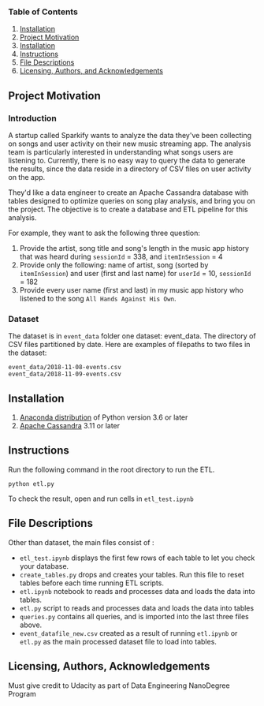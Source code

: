 
### Table of Contents

1. [Installation](#installation)
2. [Project Motivation](#motivation)
3. [Installation](#Installation)
3. [Instructions](#instructions)
4. [File Descriptions](#files)
5. [Licensing, Authors, and Acknowledgements](#licensing)


## Project Motivation<a name="motivation"></a>

### Introduction

A startup called Sparkify wants to analyze the data they've been collecting on songs and user activity 
on their new music streaming app. The analysis team is particularly interested in understanding what 
songs users are listening to. Currently, there is no easy way to query the data to generate the results, 
since the data reside in a directory of CSV files on user activity on the app.

They'd like a data engineer to create an Apache Cassandra database with tables designed to optimize 
queries on song play analysis, and bring you on the project. The objective is to create a database 
and ETL pipeline for this analysis.
 
For example, they want to ask the following three question:
1. Provide the artist, song title and song's length in the music app history that was heard during 
`sessionId` = 338, and `itemInSession` = 4
2. Provide only the following: name of artist, song (sorted by `itemInSession`) and user (first and 
last name) for `userId` = 10, `sessionId` = 182
3. Provide every user name (first and last) in my music app history who listened to the song 
`All Hands Against His Own`.

### Dataset

The dataset is in `event_data` folder one dataset: event_data. The directory of CSV 
files partitioned by date. Here are examples of filepaths to two files in the dataset:

```
event_data/2018-11-08-events.csv
event_data/2018-11-09-events.csv
```


## Installation <a name="installation"></a>

1. [Anaconda distribution](https://www.anaconda.com/distribution/) of Python version 3.6 or later
2. [Apache Cassandra](https://cassandra.apache.org/doc/latest/getting_started/installing.html) 3.11 or later 


## Instructions<a name="instructions"></a>

Run the following command in the root directory to run the ETL.

`python etl.py`

To check the result, open and run cells in `etl_test.ipynb`




## File Descriptions <a name="files"></a>

Other than dataset, the main files consist of :
- `etl_test.ipynb` displays the first few rows of each table to let you check your database.
- `create_tables.py` drops and creates your tables. Run this file to reset tables before each time 
running ETL scripts.
- `etl.ipynb` notebook to reads and processes data and loads the data into tables.
- `etl.py` script to reads and processes data and loads the data into tables
- `queries.py` contains all queries, and is imported into the last three files above.
- `event_datafile_new.csv` created as a result of running `etl.ipynb` or `etl.py` as the main processed dataset file 
to load into tables.


## Licensing, Authors, Acknowledgements<a name="licensing"></a>

Must give credit to Udacity as part of Data Engineering NanoDegree Program

